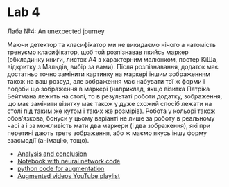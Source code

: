 # Lab 4
Лаба №4: An unexpected journey <br>

<p>Маючи детектор та класифікатор ми не викидаємо нічого а натомість тренуємо класифікатор, щоб той розпізнавав якийсь маркер (обкладинку книги, листок А4 з характерним малюнком, постер КіШа, відкритку з Мальдів, вибір за вами). Після розпізнавання, додаток має достатньо точно замінити картинку на маркері іншим зображенням також на ваш розсуд, але зображення має набувати тої ж форми і подоби що зображення в маркері (наприклад, якщо візитка Патріка Бейтмана лежить на столі, то в результаті роботи додатку, зображення, що має замінити візитку має також у дуже схожий спосіб лежати на столі під таким же кутом і таких же розмірів). Робота у кольорі також обов’язкова, бонуси у цьому варіанті не лише за роботу в реальному часі а і за можливість мати два маркери (і два зображення), які при перетині дають третє зображення, або ж маємо якусь іншу форму взаємодії (анімацію, тощо).</p>


* [Analysis and conclusion](https://github.com/bateikoEd/object_recognition/blob/master/Lab4/lab4_analysis.pdf) 
* [Notebook with neural network code](https://github.com/bateikoEd/object_recognition/blob/master/Lab3/Lab3.ipynb)
* [python code for augmentation](https://github.com/bateikoEd/object_recognition/blob/master/Lab4/main_1.py)
* [Augmented videos YouTube playlist](https://www.youtube.com/playlist?list=PLBx4v4fQJAd8MJqwVzECe19_-YbUwemgb)
